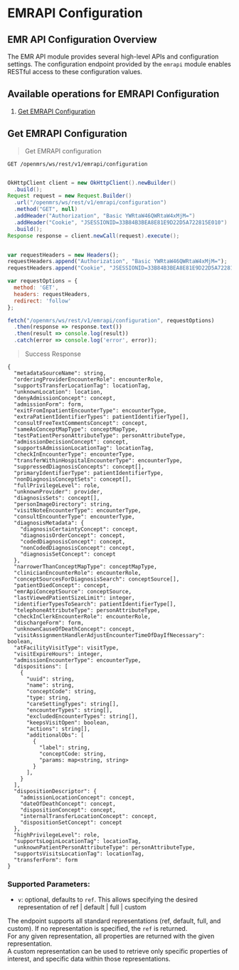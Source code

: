 # EMRAPI Configuration

## EMR API Configuration Overview

The EMR API module provides several high-level APIs and configuration settings.  The configuration endpoint provided by the `emrapi` module enables RESTful access to these configuration values.

## Available operations for EMRAPI Configuration

1. [Get EMRAPI Configuration](#get-emrapi-configuration)

## Get EMRAPI Configuration

> Get EMRAPI configuration

```shell
GET /openmrs/ws/rest/v1/emrapi/configuration
```

```java

OkHttpClient client = new OkHttpClient().newBuilder()
  .build();
Request request = new Request.Builder()
  .url("/openmrs/ws/rest/v1/emrapi/configuration")
  .method("GET", null)
  .addHeader("Authorization", "Basic YWRtaW46QWRtaW4xMjM=")
  .addHeader("Cookie", "JSESSIONID=33B84B3BEA8E81E9D22D5A722815E010")
  .build();
Response response = client.newCall(request).execute();
```

```javascript

var requestHeaders = new Headers();
requestHeaders.append("Authorization", "Basic YWRtaW46QWRtaW4xMjM=");
requestHeaders.append("Cookie", "JSESSIONID=33B84B3BEA8E81E9D22D5A722815E010");

var requestOptions = {
  method: 'GET',
  headers: requestHeaders,
  redirect: 'follow'
};

fetch("/openmrs/ws/rest/v1/emrapi/configuration", requestOptions)
  .then(response => response.text())
  .then(result => console.log(result))
  .catch(error => console.log('error', error));
```

> Success Response

```response
{
  "metadataSourceName": string,
  "orderingProviderEncounterRole": encounterRole,
  "supportsTransferLocationTag": locationTag,
  "unknownLocation": location,
  "denyAdmissionConcept": concept,
  "admissionForm": form,
  "exitFromInpatientEncounterType": encounterType,
  "extraPatientIdentifierTypes": patientIdentifierType[],
  "consultFreeTextCommentsConcept": concept,
  "sameAsConceptMapType": conceptMapType,
  "testPatientPersonAttributeType": personAttributeType,
  "admissionDecisionConcept": concept,
  "supportsAdmissionLocationTag": locationTag,
  "checkInEncounterType": encounterType,
  "transferWithinHospitalEncounterType": encounterType,
  "suppressedDiagnosisConcepts": concept[],
  "primaryIdentifierType": patientIdentifierType,
  "nonDiagnosisConceptSets": concept[],
  "fullPrivilegeLevel": role,
  "unknownProvider": provider,
  "diagnosisSets": concept[],
  "personImageDirectory": string,
  "visitNoteEncounterType": encounterType,
  "consultEncounterType": encounterType,
  "diagnosisMetadata": {
    "diagnosisCertaintyConcept": concept,
    "diagnosisOrderConcept": concept,
    "codedDiagnosisConcept": concept,
    "nonCodedDiagnosisConcept": concept,
    "diagnosisSetConcept": concept
  },
  "narrowerThanConceptMapType": conceptMapType,
  "clinicianEncounterRole": encounterRole,
  "conceptSourcesForDiagnosisSearch": conceptSource[],
  "patientDiedConcept": concept,
  "emrApiConceptSource": conceptSource,
  "lastViewedPatientSizeLimit": integer,
  "identifierTypesToSearch": patientIdentifierType[],
  "telephoneAttributeType": personAttributeType,
  "checkInClerkEncounterRole": encounterRole,
  "dischargeForm": form,
  "unknownCauseOfDeathConcept": concept,
  "visitAssignmentHandlerAdjustEncounterTimeOfDayIfNecessary": boolean,
  "atFacilityVisitType": visitType,
  "visitExpireHours": integer,
  "admissionEncounterType": encounterType,
  "dispositions": [
    {
      "uuid": string,
      "name": string,
      "conceptCode": string,
      "type: string,
      "careSettingTypes": string[],
      "encounterTypes": string[],
      "excludedEncounterTypes": string[],
	  "keepsVisitOpen": boolean,
	  "actions": string[],
	  "additionalObs": [
	    {
	      "label": string,
	      "conceptCode: string,
	      "params: map<string, string>
	    }
	  ],
    }
  ],
  "dispositionDescriptor": {
    "admissionLocationConcept": concept,
    "dateOfDeathConcept": concept,
    "dispositionConcept": concept,
    "internalTransferLocationConcept": concept,
    "dispositionSetConcept": concept
  },
  "highPrivilegeLevel": role,
  "supportsLoginLocationTag": locationTag,
  "unknownPatientPersonAttributeType": personAttributeType,
  "supportsVisitsLocationTag": locationTag,
  "transferForm": form
}
```

### Supported Parameters:

* `v`: optional, defaults to `ref`.  This allows specifying the desired representation of ref | default | full | custom

The endpoint supports all standard representations (ref, default, full, and custom).  If no representation is specified, the `ref` is returned.  
For any given representation, all properties are returned with the given representation.  
A custom representation can be used to retrieve only specific properties of interest, and specific data within those representations.
